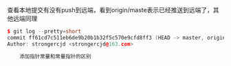 查看本地提交有没有push到远端，看到origin/maste表示已经推送到远端了，其他远端同理
``` cpp
$ git log --pretty=short
commit ff61cd7c511eb6de9b20b1b32f5c570e9cfd8ff3 (HEAD -> master, origin/master, origin/HEAD, github/master, gitcode/master)
Author: strongercjd <strongercjd@163.com>

    添加指针常量和常量指针的区别
```
